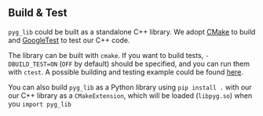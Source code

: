 ## Build & Test

`pyg_lib` could be built as a standalone C++ library. We adopt [CMake](https://cmake.org/) to build and [GoogleTest](https://github.com/google/googletest) to test our C++ code.


The library can be built with `cmake`. If you want to build tests, `-DBUILD_TEST=ON` (`OFF` by default) should be specified, and you can run them with `ctest`. A possible building and testing example could be found [here](https://github.com/pyg-team/pyg-lib/blob/master/.github/workflows/testing.yml).

You can also build `pyg_lib` as a Python library using `pip install .` with our our C++ library as a `CMakeExtension`, which will be loaded (`libpyg.so`) when you `import pyg_lib`
